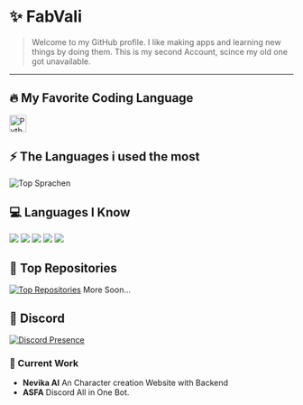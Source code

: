 # ✨ FabVali
> Welcome to my GitHub profile. I like making apps and learning new things by doing them. This is my second Account, scince my old one got unavailable.
-------

## 🔥 My Favorite Coding Language
<a href="https://www.python.org/">
  <img src="https://img.shields.io/badge/I like-Python-3776AB?style=flat&logo=python&logoColor=FFD43B" alt="Python Badge" height="30">
</a>

## ⚡ The Languages i used the most
![Top Sprachen](https://github-readme-stats.vercel.app/api/top-langs/?username=fabvali08&layout=compact&theme=github_dark)

## 💻 Languages I Know
[![](https://skillicons.dev/icons?i=python)](https://www.python.org/ "Python")
[![](https://skillicons.dev/icons?i=javascript)](https://developer.mozilla.org/en-US/docs/Web/JavaScript/ "JavaScript")
[![](https://skillicons.dev/icons?i=html)](https://developer.mozilla.org/en-US/docs/Web/JavaScript/ "HTML5")
[![](https://skillicons.dev/icons?i=css)](https://developer.mozilla.org/en-US/docs/Web/JavaScript/ "CSS")
[![](https://skillicons.dev/icons?i=postgresql)](https://www.postgresql.org "postgresql")


## 🚀 Top Repositories
[![Top Repositories](https://github-readme-stats.vercel.app/api/pin/?username=fabvali08&repo=easter-egg-discord-bot&theme=github_dark)](https://github.com/fabvali08/easter-egg-discord-bot) More Soon...

## 🔗 Discord
[![Discord Presence](https://lanyard.cnrad.dev/api/:660165548415516672)](https://discord.com/users/:660165548415516672)

### 🚧 Current Work
- **Nevika AI**
    An Character creation Website with Backend
- **ASFA**
    Discord All in One Bot.


<!--
**FabVali08/fabvali08** is a ✨ _special_ ✨ repository because its `README.md` (this file) appears on your GitHub profile.

Here are some ideas to get you started:

- 🔭 I’m currently working on ...
- 🌱 I’m currently learning ...
- 👯 I’m looking to collaborate on ...
- 🤔 I’m looking for help with ...
- 💬 Ask me about ...
- 📫 How to reach me: ...
- 😄 Pronouns: ...
- ⚡ Fun fact: ...
-->
